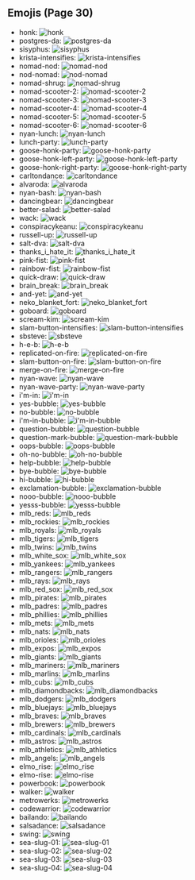 
## Emojis (Page 30)

* honk: ![honk](output/honk.png)
* postgres-da: ![postgres-da](output/postgres-da.png)
* sisyphus: ![sisyphus](output/sisyphus.gif)
* krista-intensifies: ![krista-intensifies](output/krista-intensifies)
* nomad-nod: ![nomad-nod](output/nomad-nod.gif)
* nod-nomad: ![nod-nomad](output/nod-nomad)
* nomad-shrug: ![nomad-shrug](output/nomad-shrug.png)
* nomad-scooter-2: ![nomad-scooter-2](output/nomad-scooter-2.png)
* nomad-scooter-3: ![nomad-scooter-3](output/nomad-scooter-3.png)
* nomad-scooter-4: ![nomad-scooter-4](output/nomad-scooter-4.png)
* nomad-scooter-5: ![nomad-scooter-5](output/nomad-scooter-5.png)
* nomad-scooter-6: ![nomad-scooter-6](output/nomad-scooter-6.png)
* nyan-lunch: ![nyan-lunch](output/nyan-lunch.gif)
* lunch-party: ![lunch-party](output/lunch-party.gif)
* goose-honk-party: ![goose-honk-party](output/goose-honk-party.gif)
* goose-honk-left-party: ![goose-honk-left-party](output/goose-honk-left-party)
* goose-honk-right-party: ![goose-honk-right-party](output/goose-honk-right-party.gif)
* carltondance: ![carltondance](output/carltondance.gif)
* alvaroda: ![alvaroda](output/alvaroda.png)
* nyan-bash: ![nyan-bash](output/nyan-bash.gif)
* dancingbear: ![dancingbear](output/dancingbear.gif)
* better-salad: ![better-salad](output/better-salad.png)
* wack: ![wack](output/wack.png)
* conspiracykeanu: ![conspiracykeanu](output/conspiracykeanu.jpg)
* russell-up: ![russell-up](output/russell-up.png)
* salt-dva: ![salt-dva](output/salt-dva.jpg)
* thanks_i_hate_it: ![thanks_i_hate_it](output/thanks_i_hate_it.jpg)
* pink-fist: ![pink-fist](output/pink-fist.png)
* rainbow-fist: ![rainbow-fist](output/rainbow-fist)
* quick-draw: ![quick-draw](output/quick-draw.png)
* brain_break: ![brain_break](output/brain_break.png)
* and-yet: ![and-yet](output/and-yet.jpg)
* neko_blanket_fort: ![neko_blanket_fort](output/neko_blanket_fort.png)
* goboard: ![goboard](output/goboard.png)
* scream-kim: ![scream-kim](output/scream-kim.jpg)
* slam-button-intensifies: ![slam-button-intensifies](output/slam-button-intensifies.gif)
* sbsteve: ![sbsteve](output/sbsteve.png)
* h-e-b: ![h-e-b](output/h-e-b.png)
* replicated-on-fire: ![replicated-on-fire](output/replicated-on-fire.gif)
* slam-button-on-fire: ![slam-button-on-fire](output/slam-button-on-fire.gif)
* merge-on-fire: ![merge-on-fire](output/merge-on-fire.gif)
* nyan-wave: ![nyan-wave](output/nyan-wave.gif)
* nyan-wave-party: ![nyan-wave-party](output/nyan-wave-party.gif)
* i'm-in: ![i'm-in](output/i'm-in.gif)
* yes-bubble: ![yes-bubble](output/yes-bubble.gif)
* no-bubble: ![no-bubble](output/no-bubble.gif)
* i'm-in-bubble: ![i'm-in-bubble](output/i'm-in-bubble)
* question-bubble: ![question-bubble](output/question-bubble.gif)
* question-mark-bubble: ![question-mark-bubble](output/question-mark-bubble)
* oops-bubble: ![oops-bubble](output/oops-bubble.gif)
* oh-no-bubble: ![oh-no-bubble](output/oh-no-bubble.gif)
* help-bubble: ![help-bubble](output/help-bubble.gif)
* bye-bubble: ![bye-bubble](output/bye-bubble.gif)
* hi-bubble: ![hi-bubble](output/hi-bubble.gif)
* exclamation-bubble: ![exclamation-bubble](output/exclamation-bubble.gif)
* nooo-bubble: ![nooo-bubble](output/nooo-bubble.gif)
* yesss-bubble: ![yesss-bubble](output/yesss-bubble.gif)
* mlb_reds: ![mlb_reds](output/mlb_reds.jpg)
* mlb_rockies: ![mlb_rockies](output/mlb_rockies.jpg)
* mlb_royals: ![mlb_royals](output/mlb_royals.jpg)
* mlb_tigers: ![mlb_tigers](output/mlb_tigers.jpg)
* mlb_twins: ![mlb_twins](output/mlb_twins.gif)
* mlb_white_sox: ![mlb_white_sox](output/mlb_white_sox.jpg)
* mlb_yankees: ![mlb_yankees](output/mlb_yankees.jpg)
* mlb_rangers: ![mlb_rangers](output/mlb_rangers.jpg)
* mlb_rays: ![mlb_rays](output/mlb_rays.jpg)
* mlb_red_sox: ![mlb_red_sox](output/mlb_red_sox.jpg)
* mlb_pirates: ![mlb_pirates](output/mlb_pirates.jpg)
* mlb_padres: ![mlb_padres](output/mlb_padres.jpg)
* mlb_phillies: ![mlb_phillies](output/mlb_phillies.jpg)
* mlb_mets: ![mlb_mets](output/mlb_mets.jpg)
* mlb_nats: ![mlb_nats](output/mlb_nats.jpg)
* mlb_orioles: ![mlb_orioles](output/mlb_orioles.jpg)
* mlb_expos: ![mlb_expos](output/mlb_expos.jpg)
* mlb_giants: ![mlb_giants](output/mlb_giants.jpg)
* mlb_mariners: ![mlb_mariners](output/mlb_mariners.jpg)
* mlb_marlins: ![mlb_marlins](output/mlb_marlins.jpg)
* mlb_cubs: ![mlb_cubs](output/mlb_cubs.jpg)
* mlb_diamondbacks: ![mlb_diamondbacks](output/mlb_diamondbacks.jpg)
* mlb_dodgers: ![mlb_dodgers](output/mlb_dodgers.jpg)
* mlb_bluejays: ![mlb_bluejays](output/mlb_bluejays.png)
* mlb_braves: ![mlb_braves](output/mlb_braves.gif)
* mlb_brewers: ![mlb_brewers](output/mlb_brewers.jpg)
* mlb_cardinals: ![mlb_cardinals](output/mlb_cardinals.jpg)
* mlb_astros: ![mlb_astros](output/mlb_astros.jpg)
* mlb_athletics: ![mlb_athletics](output/mlb_athletics.jpg)
* mlb_angels: ![mlb_angels](output/mlb_angels.jpg)
* elmo_rise: ![elmo_rise](output/elmo_rise.gif)
* elmo-rise: ![elmo-rise](output/elmo-rise.png)
* powerbook: ![powerbook](output/powerbook.png)
* walker: ![walker](output/walker)
* metrowerks: ![metrowerks](output/metrowerks.png)
* codewarrior: ![codewarrior](output/codewarrior)
* bailando: ![bailando](output/bailando.gif)
* salsadance: ![salsadance](output/salsadance)
* swing: ![swing](output/swing)
* sea-slug-01: ![sea-slug-01](output/sea-slug-01.png)
* sea-slug-02: ![sea-slug-02](output/sea-slug-02.png)
* sea-slug-03: ![sea-slug-03](output/sea-slug-03.png)
* sea-slug-04: ![sea-slug-04](output/sea-slug-04.png)
